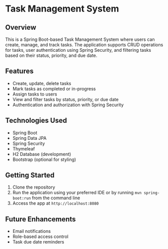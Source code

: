 # Task Management System

## Overview
This is a Spring Boot-based Task Management System where users can create, manage, and track tasks. The application supports CRUD operations for tasks, user authentication using Spring Security, and filtering tasks based on their status, priority, and due date.

## Features
- Create, update, delete tasks
- Mark tasks as completed or in-progress
- Assign tasks to users
- View and filter tasks by status, priority, or due date
- Authentication and authorization with Spring Security

## Technologies Used
- Spring Boot
- Spring Data JPA
- Spring Security
- Thymeleaf
- H2 Database (development)
- Bootstrap (optional for styling)

## Getting Started
1. Clone the repository
2. Run the application using your preferred IDE or by running `mvn spring-boot:run` from the command line
3. Access the app at `http://localhost:8080`

## Future Enhancements
- Email notifications
- Role-based access control
- Task due date reminders

